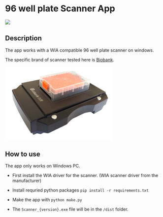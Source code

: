 # 96 well plate Scanner App

<img src=./ScannerApp/Images/icon.ico width=100>


## Description

The app works with a WIA compatible 96 well plate scanner on windows.

The specific brand of scanner tested here is [Biobank](http://www.inno-spring.com/pro_easyCapture.html).

<img src=./images/biobank.png width=350>

## How to use
The app only works on Windows PC.

- First install the WIA driver for the scanner. (WIA scanner driver from the manufacturer)

- Install requried python packages `pip install -r requirements.txt`

- Make the app with `python make.py`

- The `Scanner_{version}.exe` file will be in the `/dist` folder.


